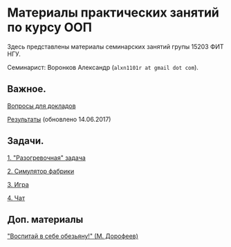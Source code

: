 # Материалы практических занятий по курсу ООП

Здесь представлены материалы семинарских занятий групы 15203 ФИТ НГУ.

Семинарист: Воронков Александр (`alxn1101r at gmail dot com`).

## Важное.

[Вопросы для докладов](2017.java/seminar2/)

[Результаты](2017.java/results/) (обновлено 14.06.2017)

## Задачи.

[1. "Разогревочная" задача](2017.java/task1/)

[2. Симулятор фабрики](2017.java/task2/)

[3. Игра](2017.java/task3/)

[4. Чат](2017.java/task4/)

## Доп. материалы

["Воспитай в себе обезьяну!" (М. Дорофеев)](https://2016.codefest.ru/lecture/1116)

